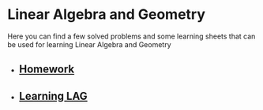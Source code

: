 # Linear Algebra and Geometry
Here you can find a few solved problems and some learning sheets that can be used for learning Linear Algebra and Geometry

* ## [Homework](Homework)
* ## [Learning LAG](Learning%20LAG)
